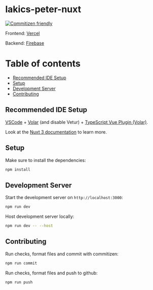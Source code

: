 # lakics-peter-nuxt

[![Commitizen friendly](https://img.shields.io/badge/commitizen-friendly-brightgreen.svg?style=flat-square)](http://commitizen.github.io/cz-cli/)

Frontend: [Vercel](https://vercel.app/)

Backend: [Firebase](https://firebase.google.com/)

# Table of contents

- [Recommended IDE Setup](#recommended-ide-setup)
- [Setup](#setup)
- [Development Server](#development-server)
- [Contributing](#table-of-contents)

## Recommended IDE Setup

[VSCode](https://code.visualstudio.com/) + [Volar](https://marketplace.visualstudio.com/items?itemName=Vue.volar) (and disable Vetur) + [TypeScript Vue Plugin (Volar)](https://marketplace.visualstudio.com/items?itemName=Vue.vscode-typescript-vue-plugin).

Look at the [Nuxt 3 documentation](https://nuxt.com/docs/getting-started/introduction) to learn more.

## Setup

Make sure to install the dependencies:

```bash
npm install
```

## Development Server

Start the development server on `http://localhost:3000`:

```bash
npm run dev
```

Host development server locally:

```bash
npm run dev -- --host
```

## Contributing

Run checks, format files and commit with commitizen:

```bash
npm run commit
```

Run checks, format files and push to github:

```bash
npm run push
```
